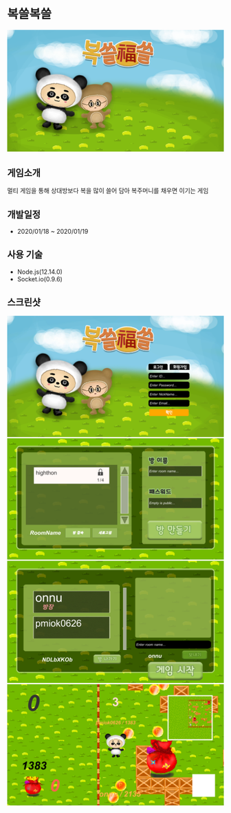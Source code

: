 # 복쓸복쓸

![소개화면](./img/main.png)

## 게임소개

멀티 게임을 통해 상대방보다 복을 많이 쓸어 담아 복주머니를 채우면 이기는 게임

## 개발일정

- 2020/01/18 ~ 2020/01/19

## 사용 기술

- Node.js(12.14.0)
- Socket.io(0.9.6)

## 스크린샷

![처음화면](./img/first.png)
![메인화면](./img/main2.png)
![방화면](./img/room2.png)
![게임진행화면](./img/ing.png)
